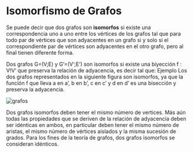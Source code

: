 # Isomorfismo de Grafos

Se puede decir que dos grafos son **isomorfos** si existe una correspondencia uno a uno entre los vértices de los grafos tal que para todo par de vértices que son adyacentes en un grafo si y solo si el correspondiente par de vértices son adyacentes en el otro grafo, pero al final tienen diferente forma.  

Dos grafos G=(V;E) y G’=(V‘;E’) son isomorfos si existe una biyección f : V!V‘ que preserva la relación de adyacencia, es decir tal que: Ejemplo Los dos grafos representados en la siguiente figura son isomorfos, ya que la función f que lleva a en a’, b en b’, c en c’ y d en d’ es una bisección y preserva la adyacencia.

![grafos](/assets/images/graph/grafo_21.jpg)

Dos grafos isomorfos deben tener el mismo número de vertices. Más aún todas las propiedades que se deriven de la relación de adyacencia deben ser idénticas en ambos, en particular deben tener el mismo número de aristas, el mismo número de vértices aislados y la misma sucesión de grados. Para los fines de la teoría de grafos, dos grafos isomorfos se consideran idénticos.